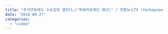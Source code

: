 ```yaml
---
title: "추석연휴에도 수요집회 열린다…\"화해치유재단 해산\" / 연합뉴스TV (YonhapnewsTV)"
date: "2018-09-27"
categories: 
  - "video"
---
```



